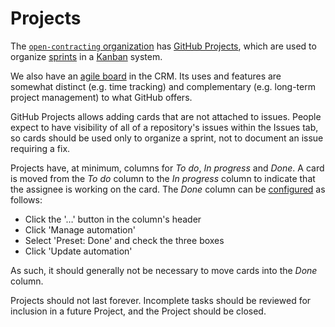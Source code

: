 # Projects

The [`open-contracting` organization](https://github.com/orgs/open-contracting/projects) has [GitHub Projects](https://help.github.com/articles/about-project-boards/), which are used to organize [sprints](https://en.wikipedia.org/wiki/Sprint_(software_development)) in a [Kanban](https://en.wikipedia.org/wiki/Kanban) system.

We also have an [agile board](https://crm.open-contracting.org/projects/tech/agile/board) in the CRM. Its uses and features are somewhat distinct (e.g. time tracking) and complementary (e.g. long-term project management) to what GitHub offers.

GitHub Projects allows adding cards that are not attached to issues. People expect to have visibility of all of a repository's issues within the Issues tab, so cards should be used only to organize a sprint, not to document an issue requiring a fix.

Projects have, at minimum, columns for *To do*, *In progress* and *Done*. A card is moved from the *To do* column to the *In progress* column to indicate that the assignee is working on the card. The *Done* column can be [configured](https://help.github.com/articles/configuring-automation-for-project-boards/) as follows:

* Click the '…' button in the column's header
* Click 'Manage automation'
* Select 'Preset: Done' and check the three boxes
* Click 'Update automation'

As such, it should generally not be necessary to move cards into the *Done* column.

Projects should not last forever. Incomplete tasks should be reviewed for inclusion in a future Project, and the Project should be closed.
